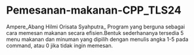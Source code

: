 # Pemesanan-makanan-CPP_TLS24
Ampere_Abang Hilmi Orisata Syahputra_
Program yang berguna sebagai cara memesan makanan secara efisien.Bentuk sederhananya tersedia 5 menu makanan dan minuman yang dipilih dengan menulis angka 1-5 pada command, atau 0 jika tidak ingin memesan.
